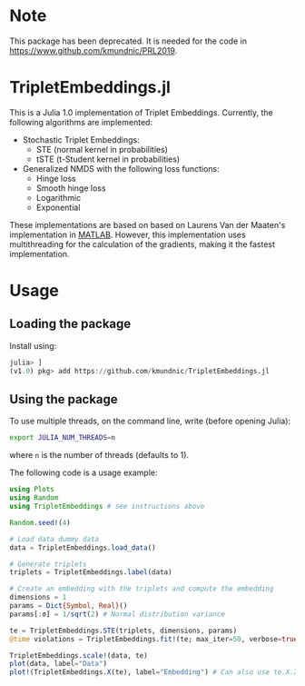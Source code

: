 # Note
This package has been deprecated. It is needed for the code in https://www.github.com/kmundnic/PRL2019.

# TripletEmbeddings.jl
This is a Julia 1.0 implementation of Triplet Embeddings. Currently, the following algorithms are implemented:

  - Stochastic Triplet Embeddings:
    - STE (normal kernel in probabilities)
    - tSTE (t-Student kernel in probabilities)
  - Generalized NMDS with the following loss functions:
    - Hinge loss
    - Smooth hinge loss
    - Logarithmic
    - Exponential

These implementations are based on based on Laurens Van der Maaten's implementation in [MATLAB](https://lvdmaaten.github.io/ste/Stochastic_Triplet_Embedding.html). However, this implementation uses multithreading for the calculation of the gradients, making it the fastest implementation.

# Usage

## Loading the package
Install using:

```julia
julia> ]
(v1.0) pkg> add https://github.com/kmundnic/TripletEmbeddings.jl
```
  
## Using the package
To use multiple threads, on the command line, write (before opening Julia):

```bash
export JULIA_NUM_THREADS=n
```
where `n` is the number of threads (defaults to 1).

The following code is a usage example:

```julia
using Plots
using Random
using TripletEmbeddings # see instructions above

Random.seed!(4)

# Load data dummy data
data = TripletEmbeddings.load_data()

# Generate triplets
triplets = TripletEmbeddings.label(data)

# Create an embedding with the triplets and compute the embedding
dimensions = 1
params = Dict{Symbol, Real}()
params[:σ] = 1/sqrt(2) # Normal distribution variance

te = TripletEmbeddings.STE(triplets, dimensions, params)
@time violations = TripletEmbeddings.fit!(te; max_iter=50, verbose=true)

TripletEmbeddings.scale!(data, te)
plot(data, label="Data")
plot!(TripletEmbeddings.X(te), label="Embedding") # Can also use te.X.X to access the embedding
```

